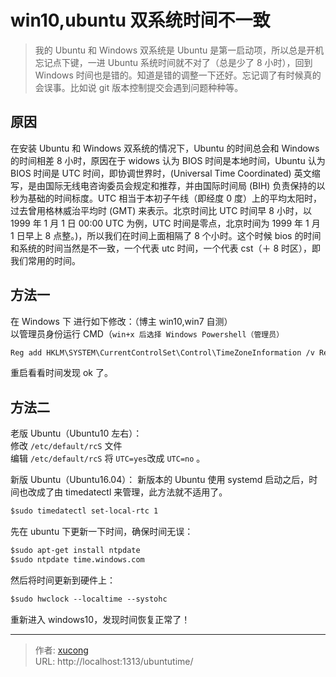 # win10,ubuntu 双系统时间不一致


> 我的 Ubuntu 和 Windows 双系统是 Ubuntu 是第一启动项，所以总是开机忘记点下键，一进 Ubuntu 系统时间就不对了（总是少了 8 小时），回到 Windows 时间也是错的。知道是错的调整一下还好。忘记调了有时候真的会误事。比如说 git 版本控制提交会遇到问题种种等。

<!--more-->

## 原因

在安装 Ubuntu 和 Windows 双系统的情况下，Ubuntu 的时间总会和 Windows 的时间相差 8 小时，原因在于 widows 认为 BIOS 时间是本地时间，Ubuntu 认为 BIOS 时间是 UTC 时间，即协调世界时，(Universal Time Coordinated) 英文缩写，是由国际无线电咨询委员会规定和推荐，并由国际时间局 (BIH) 负责保持的以秒为基础的时间标度。UTC 相当于本初子午线（即经度 0 度）上的平均太阳时，过去曾用格林威治平均时 (GMT) 来表示。北京时间比 UTC 时间早 8 小时，以 1999 年 1 月 1 日 00:00 UTC 为例，UTC 时间是零点，北京时间为 1999 年 1 月 1 日早上 8 点整。)，所以我们在时间上面相隔了 8 个小时。这个时候 bios 的时间和系统的时间当然是不一致，一个代表 utc 时间，一个代表 cst（＋ 8 时区），即我们常用的时间。

## 方法一

在 Windows 下 进行如下修改：（博主 win10,win7 自测）  
以管理员身份运行 CMD（`win+x 后选择 Windows Powershell（管理员）`

```default windows cmd 命令
Reg add HKLM\SYSTEM\CurrentControlSet\Control\TimeZoneInformation /v RealTimeIsUniversal /t REG_DWORD /d 1
```

重启看看时间发现 ok 了。

## 方法二

老版 Ubuntu（Ubuntu10 左右）：  
修改 `/etc/default/rcS` 文件  
编辑 `/etc/default/rcS` 将 `UTC=yes`改成 `UTC=no` 。

新版 Ubuntu（Ubuntu16.04）：
新版本的 Ubuntu 使用 systemd 启动之后，时间也改成了由 timedatectl 来管理，此方法就不适用了。

```default 重启完成将硬件时间 UTC 改为 CST，双系统时间保持一致。
$sudo timedatectl set-local-rtc 1
```

先在 ubuntu 下更新一下时间，确保时间无误：

```default ubuntu 命令
$sudo apt-get install ntpdate
$sudo ntpdate time.windows.com
```

然后将时间更新到硬件上：

```default ubuntu 命令
$sudo hwclock --localtime --systohc
```

重新进入 windows10，发现时间恢复正常了！


---

> 作者: [xucong](https://shiqustudio.github.io/)  
> URL: http://localhost:1313/ubuntutime/  

